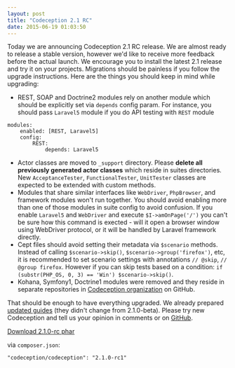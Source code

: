 ```yaml
---
layout: post
title: "Codeception 2.1 RC"
date: 2015-06-19 01:03:50
---
```


Today we are announcing Codeception 2.1 RC release. We are almost ready to release a stable version, however we'd like to receive more feedback before the actual launch. We encourage you to install the latest 2.1 release and try it on your projects. Migrations should be painless if you follow the upgrade instructions. Here are the things you should keep in mind while upgrading:

* REST, SOAP and Doctrine2 modules rely on another module which should be explicitly set via `depends` config param. For instance, you should pass `Laravel5` module if you do API testing with `REST` module

```
modules:
    enabled: [REST, Laravel5]
    config:
        REST:
            depends: Laravel5
```

* Actor classes are moved to `_support` directory. Please **delete all previously generated actor classes** which reside in suites directories. New `AcceptanceTester`, `FunctionalTester`, `UnitTester` classes are expected to be extended with custom methods.
* Modules that share similar interfaces like `WebDriver`, `PhpBrowser`, and framework modules won't run together. You should avoid enabling more than one of those modules in suite config to avoid confusion. If you enable `Laravel5` and `WebDriver` and execute `$I->amOnPage('/')` you can't be sure how this command is exected - will it open a browser window using WebDriver protocol, or it will be handled by Laravel framework directly.
*  Cept files should avoid setting their metadata via `$scenario` methods. Instead of calling `$scenario->skip()`, `$scenario->group('firefox')`, etc, it is recommended to set scenario settings with annotations `// @skip`, `// @group firefox`. However if you can skip tests based on a condition: `if (substr(PHP_OS, 0, 3) == 'Win') $scenario->skip()`.
* Kohana, Symfony1, Doctrine1 modules were removed and they reside in separate repositories in [Codeception organization](https://github.com/Codeception) on GitHub. 

That should be enough to have everything upgraded. We already prepared [updated guides](https://github.com/Codeception/Codeception/tree/master/docs) (they didn't change from 2.1.0-beta). Please try new Codeception and tell us your opinion in comments or on [GitHub](https://github.com/Codeception/Codeception/issues).


[Download 2.1.0-rc phar](http://codeception.com/releases/2.1.0-rc1/codecept.phar)

via `composer.json`:

```
"codeception/codeception": "2.1.0-rc1"
```